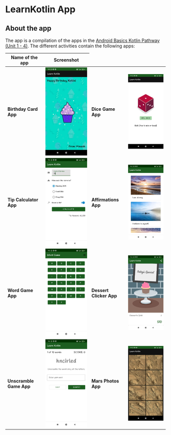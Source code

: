 # LearnKotlin App 

## About the app
The app is a compilation of the apps in the [Android Basics Kotlin Pathway (Unit 1 - 4)](https://developer.android.com/courses/pathways/android-basics-kotlin-one). 
The different activities contain the following apps:

<table>
  <thead>
    <tr>
      <th>Name of the app</th>
      <th>Screenshot</th>
    </tr>
  </thead>
  <tbody>
    <tr>
      <td> <strong>Birthday Card App</strong></td>
      <td><img src="https://github.com/HimeshNayak/Learn-Kotlin/blob/master/screenshots/birthday.png" alt="birthday" style="width:200px;padding-right:50px;"/></td>
      <td> <strong>Dice Game App</strong> </td>
      <td><img src="https://github.com/HimeshNayak/Learn-Kotlin/blob/master/screenshots/dice.png" alt="birthday" style="width:200px;padding-right:50px;"/></td>
    </tr>
    <tr>
      <td> <strong>Tip Calculator App</strong> </td>
      <td><img src="https://github.com/HimeshNayak/Learn-Kotlin/blob/master/screenshots/tipApp.png" alt="birthday" style="width:200px;padding-right:50px;"/></td>
      <td> <strong>Affirmations App</strong> </td>
      <td><img src="https://github.com/HimeshNayak/Learn-Kotlin/blob/master/screenshots/affirmations.png" alt="birthday" style="width:200px;padding-right:50px;"/></td>
    </tr>
    <tr>
      <td> <strong>Word Game App</strong> </td>
      <td><img src="https://github.com/HimeshNayak/Learn-Kotlin/blob/master/screenshots/wordApp.png" alt="birthday" style="width:200px;padding-right:50px;"/></td>   
      <td> <strong>Dessert Clicker App</strong> </td>
      <td><img src="https://github.com/HimeshNayak/Learn-Kotlin/blob/master/screenshots/cupcake.png" alt="birthday" style="width:200px;padding-right:50px;"/></td>
    </tr>
        <tr>
      <td> <strong>Unscramble Game App</strong> </td>
      <td><img src="https://github.com/HimeshNayak/Learn-Kotlin/blob/master/screenshots/unscramble.png" alt="birthday" style="width:200px;padding-right:50px;"/></td>    
      <td> <strong>Mars Photos App</strong> </td>
      <td><img src="https://github.com/HimeshNayak/Learn-Kotlin/blob/master/screenshots/marsPhotos.png" alt="birthday" style="width:200px;padding-right:50px;"/></td>
    </tr>
  </tbody>
</table>
